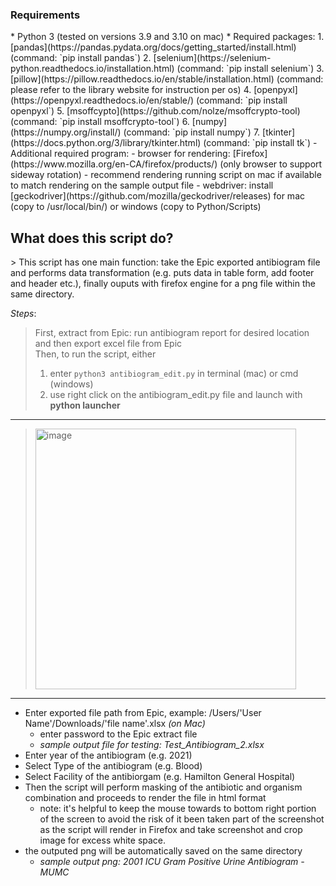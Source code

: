 <h3> Requirements </h3>
* Python 3 (tested on versions 3.9 and 3.10 on mac)
* Required packages:
1. [pandas](https://pandas.pydata.org/docs/getting_started/install.html) (command: `pip install pandas`)
2. [selenium](https://selenium-python.readthedocs.io/installation.html) (command: `pip install selenium`)
3. [pillow](https://pillow.readthedocs.io/en/stable/installation.html) (command: please refer to the library website for instruction per os)
4. [openpyxl](https://openpyxl.readthedocs.io/en/stable/) (command: `pip install openpyxl`)
5. [msoffcypto](https://github.com/nolze/msoffcrypto-tool) (command: `pip install msoffcrypto-tool`)
6. [numpy](https://numpy.org/install/) (command: `pip install numpy`)
7. [tkinter](https://docs.python.org/3/library/tkinter.html) (command: `pip install tk`)
- Additional required program: 
  - browser for rendering: [Firefox](https://www.mozilla.org/en-CA/firefox/products/) (only browser to support sideway rotation)
    - recommend rendering running script on mac if available to match rendering on the sample output file 
  - webdriver: install [geckodriver](https://github.com/mozilla/geckodriver/releases) for mac (copy to /usr/local/bin/) or windows (copy to Python/Scripts)

<h2> What does this script do? </h2>
> This script has one main function: take the Epic exported antibiogram file and performs data transformation (e.g. puts data in table form, add footer and header etc.), finally ouputs with firefox engine for a png file within the same directory.

*Steps*:
> First, extract from Epic: run antibiogram report for desired location and then export excel file from Epic<br>
> Then, to run the script, either 
> 1. enter `python3 antibiogram_edit.py` in terminal (mac) or cmd (windows)
> 2. use right click on the antibiogram_edit.py file and launch with **python launcher** 
---
> <img width="417" alt="image" src="https://user-images.githubusercontent.com/28236780/152649476-023b2235-0a78-42a5-a91e-52b09c0c6b58.png">
---
* Enter exported file path from Epic, example: /Users/'User Name'/Downloads/'file name'.xlsx *(on Mac)*
   * enter password to the Epic extract file
   * *sample output file for testing: Test_Antibiogram_2.xlsx*
* Enter year of the antibiogram (e.g. 2021) 
* Select Type of the antibiogram (e.g. Blood)
* Select Facility of the antibiorgam (e.g. Hamilton General Hospital)
* Then the script will perform masking of the antibiotic and organism combination and proceeds to render the file in html format
   * note: it's helpful to keep the mouse towards to bottom right portion of the screen to avoid the risk of it been taken part of the screenshot as the script will render in Firefox and take screenshot and crop image for excess white space. 
* the outputed png will be automatically saved on the same directory 
  * *sample output png: 2001 ICU Gram Positive Urine Antibiogram - MUMC*
